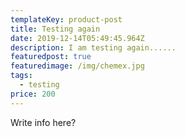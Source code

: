 ```yaml
---
templateKey: product-post
title: Testing again
date: 2019-12-14T05:49:45.964Z
description: I am testing again......
featuredpost: true
featuredimage: /img/chemex.jpg
tags:
  - testing
price: 200
---
```


Write info here?

